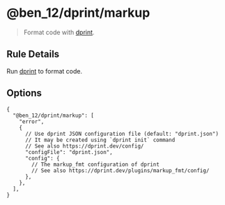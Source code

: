 # @ben_12/dprint/markup

> Format code with [dprint].

## Rule Details

Run [dprint] to format code.

## Options

```jsonc
{
  "@ben_12/dprint/markup": [
    "error",
    {
      // Use dprint JSON configuration file (default: "dprint.json")
      // It may be created using `dprint init` command
      // See also https://dprint.dev/config/
      "configFile": "dprint.json",
      "config": {
        // The markup_fmt configuration of dprint
        // See also https://dprint.dev/plugins/markup_fmt/config/
      },
    },
  ],
}
```

[dprint]: https://github.com/dprint/dprint
